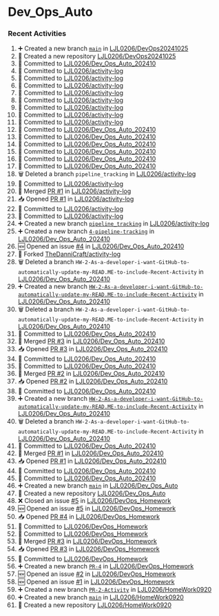 # Dev_Ops_Auto

### Recent Activities
<!--START_SECTION:activity-->
1. ➕ Created a new branch [`main`](https://github.com/LJL0206/DevOps20241025/tree/main) in [LJL0206/DevOps20241025](https://github.com/LJL0206/DevOps20241025)
2. 🎉 Created a new repository [LJL0206/DevOps20241025](https://github.com/LJL0206/DevOps20241025)
3. 📝 Committed to [LJL0206/Dev_Ops_Auto_202410](https://github.com/LJL0206/Dev_Ops_Auto_202410/commit/b28aade4d809268d8e2ba39385863b4ab53371fd)
4. 📝 Committed to [LJL0206/activity-log](https://github.com/LJL0206/activity-log/commit/0ac569d3e0ee72590e74e483fca9788244ddb9f3)
5. 📝 Committed to [LJL0206/activity-log](https://github.com/LJL0206/activity-log/commit/ceecdc867149015fda3dca8dfe5c6627b2e6da9b)
6. 📝 Committed to [LJL0206/activity-log](https://github.com/LJL0206/activity-log/commit/8854e8146bd56b24147d775eb8d029ebb773f30b)
7. 📝 Committed to [LJL0206/activity-log](https://github.com/LJL0206/activity-log/commit/103d10fc84120ed8ce2f3e9ea5ec59cd6b8e6b90)
8. 📝 Committed to [LJL0206/activity-log](https://github.com/LJL0206/activity-log/commit/2603969b4cf0355d044212cf0501934881b79c7d)
9. 📝 Committed to [LJL0206/activity-log](https://github.com/LJL0206/activity-log/commit/d9fb668d0ef69b976174b03d3989773820e0e8a5)
10. 📝 Committed to [LJL0206/activity-log](https://github.com/LJL0206/activity-log/commit/140820faabfdbbcc9918df7b54b841ebddc33a40)
11. 📝 Committed to [LJL0206/activity-log](https://github.com/LJL0206/activity-log/commit/6cf66b82320b61cf24b5f980a6c012ef19dbf49c)
12. 📝 Committed to [LJL0206/Dev_Ops_Auto_202410](https://github.com/LJL0206/Dev_Ops_Auto_202410/commit/b31c6b396ffcda8536be7a6ef53de2dd8c92be39)
13. 📝 Committed to [LJL0206/Dev_Ops_Auto_202410](https://github.com/LJL0206/Dev_Ops_Auto_202410/commit/b173d735b0011edb28261f855994ae080431c4ed)
14. 📝 Committed to [LJL0206/Dev_Ops_Auto_202410](https://github.com/LJL0206/Dev_Ops_Auto_202410/commit/f13d61545e859b9c7331ef038c5d325b37eef8f1)
15. 📝 Committed to [LJL0206/Dev_Ops_Auto_202410](https://github.com/LJL0206/Dev_Ops_Auto_202410/commit/9b6a4f05235bb04fa58058b91cc679a8629b2b27)
16. 📝 Committed to [LJL0206/Dev_Ops_Auto_202410](https://github.com/LJL0206/Dev_Ops_Auto_202410/commit/13c1bd0ceb922fdc28b69c2b5b0981ceaea60c96)
17. 📝 Committed to [LJL0206/Dev_Ops_Auto_202410](https://github.com/LJL0206/Dev_Ops_Auto_202410/commit/8d44afeb3573d0657353dbb7434dd7998b134c3a)
18. 🗑️ Deleted a branch `pipeline_tracking` in [LJL0206/activity-log](https://github.com/LJL0206/activity-log)
19. 📝 Committed to [LJL0206/activity-log](https://github.com/LJL0206/activity-log/commit/a126c73bb00e1fa5a7be7ee69b0b864460c162cb)
20. 🔀 Merged [PR #1](https://github.com/LJL0206/activity-log/pull/1) in [LJL0206/activity-log](https://github.com/LJL0206/activity-log)
21. 📥 Opened [PR #1](https://github.com/LJL0206/activity-log/pull/1) in [LJL0206/activity-log](https://github.com/LJL0206/activity-log)
22. 📝 Committed to [LJL0206/activity-log](https://github.com/LJL0206/activity-log/commit/698a7bf7585e9ed14e4601162966dde0ed26d6ae)
23. 📝 Committed to [LJL0206/activity-log](https://github.com/LJL0206/activity-log/commit/a126c73bb00e1fa5a7be7ee69b0b864460c162cb)
24. ➕ Created a new branch [`pipeline_tracking`](https://github.com/LJL0206/activity-log/tree/pipeline_tracking) in [LJL0206/activity-log](https://github.com/LJL0206/activity-log)
25. ➕ Created a new branch [`4-pipeline-tracking`](https://github.com/LJL0206/Dev_Ops_Auto_202410/tree/4-pipeline-tracking) in [LJL0206/Dev_Ops_Auto_202410](https://github.com/LJL0206/Dev_Ops_Auto_202410)
26. 🆕 Opened an issue [#4](https://github.com/LJL0206/Dev_Ops_Auto_202410/issues/4) in [LJL0206/Dev_Ops_Auto_202410](https://github.com/LJL0206/Dev_Ops_Auto_202410)
27. 🍴 Forked [TheDanniCraft/activity-log](https://github.com/TheDanniCraft/activity-log)
28. 🗑️ Deleted a branch `HW-2-As-a-developer-i-want-GitHub-to-automatically-update-my-READ.ME-to-include-Recent-Activity` in [LJL0206/Dev_Ops_Auto_202410](https://github.com/LJL0206/Dev_Ops_Auto_202410)
29. ➕ Created a new branch [`HW-2-As-a-developer-i-want-GitHub-to-automatically-update-my-READ.ME-to-include-Recent-Activity`](https://github.com/LJL0206/Dev_Ops_Auto_202410/tree/HW-2-As-a-developer-i-want-GitHub-to-automatically-update-my-READ.ME-to-include-Recent-Activity) in [LJL0206/Dev_Ops_Auto_202410](https://github.com/LJL0206/Dev_Ops_Auto_202410)
30. 🗑️ Deleted a branch `HW-2-As-a-developer-i-want-GitHub-to-automatically-update-my-READ.ME-to-include-Recent-Activity` in [LJL0206/Dev_Ops_Auto_202410](https://github.com/LJL0206/Dev_Ops_Auto_202410)
31. 📝 Committed to [LJL0206/Dev_Ops_Auto_202410](https://github.com/LJL0206/Dev_Ops_Auto_202410/commit/8292bd564fbe828cbb686728f10a2bc0db5e979b)
32. 🔀 Merged [PR #3](https://github.com/LJL0206/Dev_Ops_Auto_202410/pull/3) in [LJL0206/Dev_Ops_Auto_202410](https://github.com/LJL0206/Dev_Ops_Auto_202410)
33. 📥 Opened [PR #3](https://github.com/LJL0206/Dev_Ops_Auto_202410/pull/3) in [LJL0206/Dev_Ops_Auto_202410](https://github.com/LJL0206/Dev_Ops_Auto_202410)
34. 📝 Committed to [LJL0206/Dev_Ops_Auto_202410](https://github.com/LJL0206/Dev_Ops_Auto_202410/commit/8292bd564fbe828cbb686728f10a2bc0db5e979b)
35. 📝 Committed to [LJL0206/Dev_Ops_Auto_202410](https://github.com/LJL0206/Dev_Ops_Auto_202410/commit/24dec949f607db8d846eb1e930fa7e8f32e3a232)
36. 🔀 Merged [PR #2](https://github.com/LJL0206/Dev_Ops_Auto_202410/pull/2) in [LJL0206/Dev_Ops_Auto_202410](https://github.com/LJL0206/Dev_Ops_Auto_202410)
37. 📥 Opened [PR #2](https://github.com/LJL0206/Dev_Ops_Auto_202410/pull/2) in [LJL0206/Dev_Ops_Auto_202410](https://github.com/LJL0206/Dev_Ops_Auto_202410)
38. 📝 Committed to [LJL0206/Dev_Ops_Auto_202410](https://github.com/LJL0206/Dev_Ops_Auto_202410/commit/24dec949f607db8d846eb1e930fa7e8f32e3a232)
39. ➕ Created a new branch [`HW-2-As-a-developer-i-want-GitHub-to-automatically-update-my-READ.ME-to-include-Recent-Activity`](https://github.com/LJL0206/Dev_Ops_Auto_202410/tree/HW-2-As-a-developer-i-want-GitHub-to-automatically-update-my-READ.ME-to-include-Recent-Activity) in [LJL0206/Dev_Ops_Auto_202410](https://github.com/LJL0206/Dev_Ops_Auto_202410)
40. 🗑️ Deleted a branch `HW-2-As-a-developer-i-want-GitHub-to-automatically-update-my-READ.ME-to-include-Recent-Activity` in [LJL0206/Dev_Ops_Auto_202410](https://github.com/LJL0206/Dev_Ops_Auto_202410)
41. 📝 Committed to [LJL0206/Dev_Ops_Auto_202410](https://github.com/LJL0206/Dev_Ops_Auto_202410/commit/cf93f43958d591f0c8c418e303055bad308c1640)
42. 🔀 Merged [PR #1](https://github.com/LJL0206/Dev_Ops_Auto_202410/pull/1) in [LJL0206/Dev_Ops_Auto_202410](https://github.com/LJL0206/Dev_Ops_Auto_202410)
43. 📥 Opened [PR #1](https://github.com/LJL0206/Dev_Ops_Auto_202410/pull/1) in [LJL0206/Dev_Ops_Auto_202410](https://github.com/LJL0206/Dev_Ops_Auto_202410)
44. 📝 Committed to [LJL0206/Dev_Ops_Auto_202410](https://github.com/LJL0206/Dev_Ops_Auto_202410/commit/f7adf4001aa3204a7309dab1a591856a6b2690c6)
45. 📝 Committed to [LJL0206/Dev_Ops_Auto_202410](https://github.com/LJL0206/Dev_Ops_Auto_202410/commit/cf93f43958d591f0c8c418e303055bad308c1640)
46. ➕ Created a new branch [`main`](https://github.com/LJL0206/Dev_Ops_Auto/tree/main) in [LJL0206/Dev_Ops_Auto](https://github.com/LJL0206/Dev_Ops_Auto)
47. 🎉 Created a new repository [LJL0206/Dev_Ops_Auto](https://github.com/LJL0206/Dev_Ops_Auto)
48. ❌ Closed an issue [#5](https://github.com/LJL0206/DevOps_Homework/issues/5) in [LJL0206/DevOps_Homework](https://github.com/LJL0206/DevOps_Homework)
49. 🆕 Opened an issue [#5](https://github.com/LJL0206/DevOps_Homework/issues/5) in [LJL0206/DevOps_Homework](https://github.com/LJL0206/DevOps_Homework)
50. 📥 Opened [PR #4](https://github.com/LJL0206/DevOps_Homework/pull/4) in [LJL0206/DevOps_Homework](https://github.com/LJL0206/DevOps_Homework)
51. 📝 Committed to [LJL0206/DevOps_Homework](https://github.com/LJL0206/DevOps_Homework/commit/bafd14ff0fa43cba000627a4b827f7da0f0274ff)
52. 📝 Committed to [LJL0206/DevOps_Homework](https://github.com/LJL0206/DevOps_Homework/commit/48bdb11308b5a07c8e3c479e6d46bb7c71931ac3)
53. 🔀 Merged [PR #3](https://github.com/LJL0206/DevOps_Homework/pull/3) in [LJL0206/DevOps_Homework](https://github.com/LJL0206/DevOps_Homework)
54. 📥 Opened [PR #3](https://github.com/LJL0206/DevOps_Homework/pull/3) in [LJL0206/DevOps_Homework](https://github.com/LJL0206/DevOps_Homework)
55. 📝 Committed to [LJL0206/DevOps_Homework](https://github.com/LJL0206/DevOps_Homework/commit/48bdb11308b5a07c8e3c479e6d46bb7c71931ac3)
56. ➕ Created a new branch [`PR-4`](https://github.com/LJL0206/DevOps_Homework/tree/PR-4) in [LJL0206/DevOps_Homework](https://github.com/LJL0206/DevOps_Homework)
57. 🆕 Opened an issue [#2](https://github.com/LJL0206/DevOps_Homework/issues/2) in [LJL0206/DevOps_Homework](https://github.com/LJL0206/DevOps_Homework)
58. 🆕 Opened an issue [#1](https://github.com/LJL0206/DevOps_Homework/issues/1) in [LJL0206/DevOps_Homework](https://github.com/LJL0206/DevOps_Homework)
59. ➕ Created a new branch [`PR-2-Activity`](https://github.com/LJL0206/HomeWork0920/tree/PR-2-Activity) in [LJL0206/HomeWork0920](https://github.com/LJL0206/HomeWork0920)
60. ➕ Created a new branch [`main`](https://github.com/LJL0206/HomeWork0920/tree/main) in [LJL0206/HomeWork0920](https://github.com/LJL0206/HomeWork0920)
61. 🎉 Created a new repository [LJL0206/HomeWork0920](https://github.com/LJL0206/HomeWork0920)
<!--END_SECTION:activity-->
